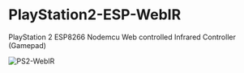 # PlayStation2-ESP-WebIR
PlayStation 2 ESP8266 Nodemcu Web controlled Infrared Controller (Gamepad)


![PS2-WebIR](https://user-images.githubusercontent.com/62475996/175104483-cddb0350-ea0a-4a19-89be-7a09b82907d4.png)
